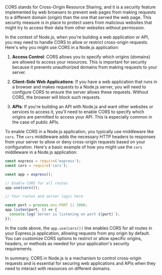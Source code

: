 CORS stands for Cross-Origin Resource Sharing, and it is a security feature implemented by web browsers to prevent web pages from making requests to a different domain (origin) than the one that served the web page. This security measure is in place to protect users from malicious websites that might try to access their data from other websites without permission.

In the context of Node.js, when you're building a web application or API, you may need to handle CORS to allow or restrict cross-origin requests. Here's why you might use CORS in a Node.js application:

1. **Access Control**: CORS allows you to specify which origins (domains) are allowed to access your resources. This is important for security because it prevents unauthorized domains from making requests to your server.

2. **Client-Side Web Applications**: If you have a web application that runs in a browser and makes requests to a Node.js server, you will need to configure CORS to ensure the server allows these requests. Without CORS, the browser will block such requests.

3. **APIs**: If you're building an API with Node.js and want other websites or services to access it, you'll need to enable CORS to specify which origins are permitted to access your API. This is especially common in the case of public APIs.

To enable CORS in a Node.js application, you typically use middleware like `cors`. The `cors` middleware adds the necessary HTTP headers to responses from your server to allow or deny cross-origin requests based on your configuration. Here's a basic example of how you might use the `cors` middleware in a Node.js application:

```javascript
const express = require('express');
const cors = require('cors');

const app = express();

// Enable CORS for all routes
app.use(cors());

// Your routes and server logic here

const port = process.env.PORT || 3000;
app.listen(port, () => {
  console.log(`Server is listening on port ${port}`);
});
```

In the code above, the `app.use(cors())` line enables CORS for all routes in your Express.js application, allowing requests from any origin by default. You can customize CORS options to restrict or allow specific origins, headers, or methods as needed for your application's security requirements.

In summary, CORS in Node.js is a mechanism to control cross-origin requests and is essential for securing web applications and APIs when they need to interact with resources on different domains.
